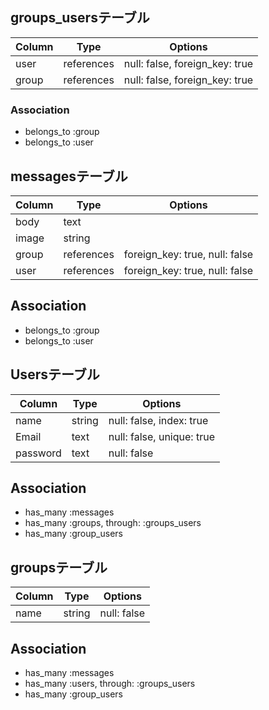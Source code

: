 ## groups_usersテーブル

|Column|Type|Options|
|------|----|-------|
|user|references|null: false, foreign_key: true|
|group|references|null: false, foreign_key: true|

### Association
- belongs_to :group
- belongs_to :user


## messagesテーブル
|Column|Type|Options|
|------|----|-------|
|body|text|
|image|string|
|group|references|foreign_key: true, null: false|
|user|references|foreign_key: true, null: false|

## Association
- belongs_to :group
- belongs_to :user

## Usersテーブル
|Column|Type|Options|
|------|----|-------|
|name|string|null: false, index: true|
|Email|text|null: false, unique: true|
|password|text|null: false|

## Association
- has_many :messages
- has_many :groups, through: :groups_users
- has_many :group_users

## groupsテーブル
|Column|Type|Options|
|------|----|-------|
|name|string|null: false|

## Association
- has_many :messages
- has_many :users, through: :groups_users
- has_many :group_users